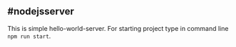 #nodejsserver
--
This is simple hello-world-server.
For starting project type in command line `npm run start`.
